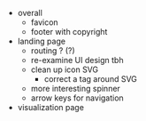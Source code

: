 - overall
  - favicon
  - footer with copyright
- landing page
  - routing ? (?)
  - re-examine UI design tbh
  - clean up icon SVG
    - correct a tag around SVG
  - more interesting spinner
  - arrow keys for navigation
- visualization page